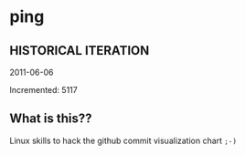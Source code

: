 # ping

## HISTORICAL ITERATION
2011-06-06

Incremented: 5117

## What is this?? 
Linux skills to hack the github commit visualization chart `;-)`
